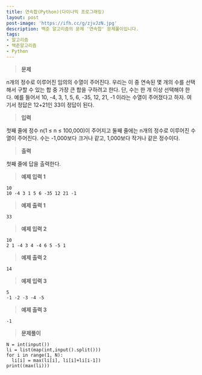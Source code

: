```yaml
---
title: 연속합(Python)(다이나믹 프로그래밍)
layout: post
post-image: 'https://ifh.cc/g/zjvJzN.jpg'
description: 백준 알고리즘의 문제 '연속합' 문제풀이입니다.
tags:
- 알고리즘
- 백준알고리즘
- Python
---
```



>**문제**

n개의 정수로 이루어진 임의의 수열이 주어진다. 우리는 이 중 연속된 몇 개의 수를 선택해서 구할 수 있는 합 중 가장 큰 합을 구하려고 한다. 단, 수는 한 개 이상 선택해야 한다.
예를 들어서 10, -4, 3, 1, 5, 6, -35, 12, 21, -1 이라는 수열이 주어졌다고 하자. 여기서 정답은 12+21인 33이 정답이 된다.

>**입력**

첫째 줄에 정수 n(1 ≤ n ≤ 100,000)이 주어지고 둘째 줄에는 n개의 정수로 이루어진 수열이 주어진다. 수는 -1,000보다 크거나 같고, 1,000보다 작거나 같은 정수이다.

>**출력**

첫째 줄에 답을 출력한다.

>**예제 입력 1**

	10
	10 -4 3 1 5 6 -35 12 21 -1

>**예제 출력 1**

	33

>**예제 입력 2**

	10
	2 1 -4 3 4 -4 6 5 -5 1

>**예제 출력 2**

	14

>**예제 입력 3**

	5
	-1 -2 -3 -4 -5

>**예제 출력 3**

	-1

>**문제풀이**

	N = int(input())
	li = list(map(int,input().split()))
	for i in range(1, N):
	  li[i] = max(li[i], li[i]+li[i-1])
	print((max(li)))
